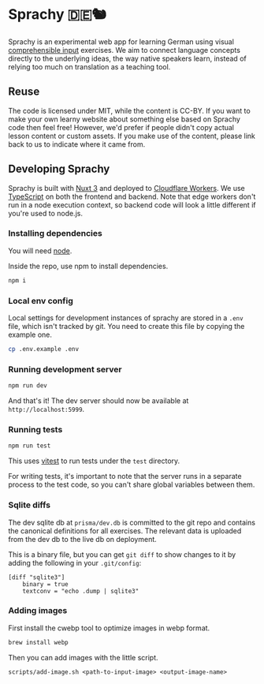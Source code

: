 # Sprachy 🇩🇪🐿

Sprachy is an experimental web app for learning German using visual [comprehensible input](https://en.wikipedia.org/wiki/Input_hypothesis) exercises. We aim to connect language concepts directly to the underlying ideas, the way native speakers learn, instead of relying too much on translation as a teaching tool.

## Reuse

The code is licensed under MIT, while the content is CC-BY. If you want to make your own learny website about something else based on Sprachy code then feel free! However, we'd prefer if people didn't copy actual lesson content or custom assets. If you make use of the content, please link back to us to indicate where it came from.

## Developing Sprachy

Sprachy is built with [Nuxt 3](https://nuxt.com/) and deployed to [Cloudflare Workers](https://workers.cloudflare.com/). We use [TypeScript](https://www.typescriptlang.org/) on both the frontend and backend. Note that edge workers don't run in a node execution context, so backend code will look a little different if you're used to node.js.

### Installing dependencies

You will need [node](https://nodejs.org/en/).

Inside the repo, use npm to install dependencies.

```sh
npm i
```

### Local env config

Local settings for development instances of sprachy are stored in a `.env` 
file, which isn't tracked by git. You need to create this file by copying the
example one.

```sh
cp .env.example .env
```

### Running development server

```sh
npm run dev
```

And that's it! The dev server should now be available at `http://localhost:5999`.

### Running tests

```sh
npm run test
```

This uses [vitest](https://vitest.dev/) to run tests under the `test` directory.

For writing tests, it's important to note that the server runs in a
separate process to the test code, so you can't share global variables
between them.


### Sqlite diffs

The dev sqlite db at `prisma/dev.db` is committed to the git repo and contains
the canonical definitions for all exercises. The relevant data is uploaded from
the dev db to the live db on deployment.

This is a binary file, but you can get `git diff` to show changes to it by adding
the following in your `.git/config`:

```gitconfig
[diff "sqlite3"]
    binary = true
    textconv = "echo .dump | sqlite3"
```

### Adding images

First install the cwebp tool to optimize images in webp format.

```sh
brew install webp
```

Then you can add images with the little script.

`scripts/add-image.sh <path-to-input-image> <output-image-name>`